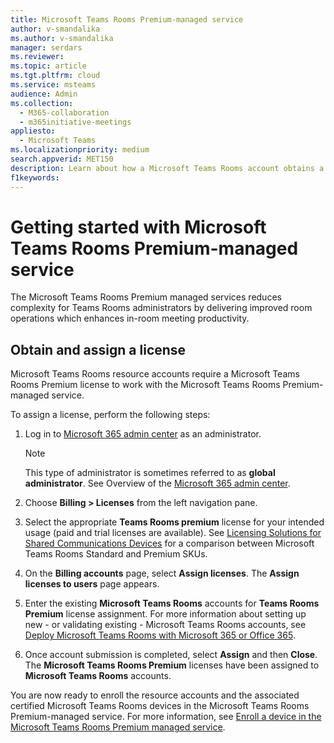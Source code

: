 ```yaml
---
title: Microsoft Teams Rooms Premium-managed service
author: v-smandalika
ms.author: v-smandalika
manager: serdars
ms.reviewer:  
ms.topic: article
ms.tgt.pltfrm: cloud
ms.service: msteams
audience: Admin
ms.collection: 
  - M365-collaboration
  - m365initiative-meetings
appliesto: 
  - Microsoft Teams
ms.localizationpriority: medium
search.appverid: MET150
description: Learn about how a Microsoft Teams Rooms account obtains a license to access the Microsoft Teams Rooms premium-managed service.
f1keywords: 
---
```


# Getting started with Microsoft Teams Rooms Premium-managed service

The Microsoft Teams Rooms Premium managed services reduces complexity for Teams Rooms administrators by delivering improved room operations which enhances in-room meeting productivity.

## Obtain and assign a license

Microsoft Teams Rooms resource accounts require a Microsoft Teams Rooms Premium license to work with the Microsoft Teams Rooms Premium-managed service.

To assign a license, perform the following steps:

1. Log in to [Microsoft 365 admin center](https://admin.microsoft.com) as an administrator.

    > [!NOTE]
    > This type of administrator is sometimes referred to as **global administrator**. See Overview of the [Microsoft 365 admin center](/microsoft-365/business-video/admin-center-overview).

2. Choose **Billing > Licenses** from the left navigation pane.
3. Select the appropriate **Teams Rooms premium** license for your intended usage (paid and trial licenses are available). See [Licensing Solutions for Shared Communications Devices](rooms-licensing.md) for a comparison between Microsoft Teams Rooms Standard and Premium SKUs.
4. On the **Billing accounts** page, select **Assign licenses**. The **Assign licenses to users** page appears.
5. Enter the existing **Microsoft Teams Rooms** accounts for **Teams Rooms Premium** license assignment. For more information about setting up new - or validating existing - Microsoft Teams Rooms accounts, see [Deploy Microsoft Teams Rooms with Microsoft 365 or Office 365](with-office-365.md).
6. Once account submission is completed, select **Assign** and then **Close**. The **Microsoft Teams Rooms Premium** licenses have been assigned to **Microsoft Teams Rooms** accounts.

You are now ready to enroll the resource accounts and the associated certified Microsoft Teams Rooms devices in the Microsoft Teams Rooms Premium-managed service. For more information, see [Enroll a device in the Microsoft Teams Rooms Premium managed service](enrolling-mtrp-managed-service.md).

